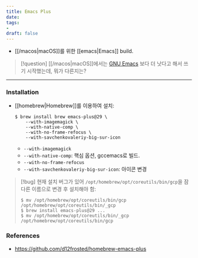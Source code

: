 ```yaml
---
title: Emacs Plus
date:
tags:
- 
draft: false
---
```



- [[/macos|macOS]]를 위한 [[emacs|Emacs]] build.


> [!question] [[/macos|macOS]]에서는 [GNU Emacs](https://www.gnu.org/savannah-checkouts/gnu/emacs/) 보다 더 낫다고 해서 쓰기 시작했는데, 뭐가 다른지는?


----
### Installation
- [[homebrew|Homebrew]]를 이용하여 설치:
    ```shell
    $ brew install brew emacs-plus@29 \
        --with-imagemagick \
        --with-native-comp \
        --with-no-frame-refocus \
        --with-savchenkovaleriy-big-sur-icon
    ```
    - `--with-imagemagick`
    - `--with-native-comp`: 핵심 옵션, gccemacs로 빌드.
    - `--with-no-frame-refocus`
    - `--with-savchenkovaleriy-big-sur-icon`: 아이콘 변경


> [!bug] 현재 설치 버그가 있어 `‌/opt/homebrew/opt/coreutils/bin/gcp`을 잠 다른 이름으로 변경 후 설치해야 함:
> ```shell
> $ mv /opt/homebrew/opt/coreutils/bin/gcp /opt/homebrew/opt/coreutils/bin/_gcp
> $ brew install emacs-plus@29 ...
> $ mv /opt/homebrew/opt/coreutils/bin/_gcp /opt/homebrew/opt/coreutils/bin/gcp
> ```


### References
- https://github.com/d12frosted/homebrew-emacs-plus